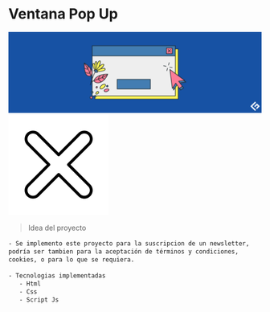# Ventana Pop Up

 ![Tumbail](./img/pop.png)
 ![Tumbails](./img/closed.png)

 > Idea del proyecto 
 ```
- Se implemento este proyecto para la suscripcion de un newsletter, podría ser tambien para la aceptación de términos y condiciones, cookies, o para lo que se requiera.

- Tecnologias implementadas
    - Html
    - Css
    - Script Js

```